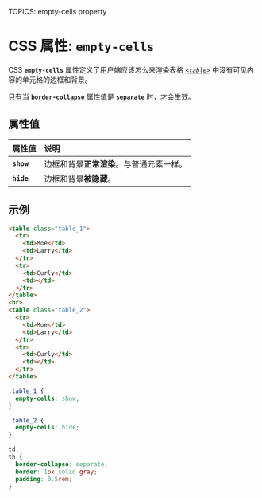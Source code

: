 TOPICS: empty-cells property

# CSS 属性: `empty-cells`

CSS **`empty-cells`** 属性定义了用户端应该怎么来渲染表格 [*`<table>`*](/zh-hans/webfrontend/<table>) 中没有可见内容的单元格的边框和背景。

只有当 [**`border-collapse`**](/zh-hans/webfrontend/border-collapse_property) 属性值是 **`separate`** 时，才会生效。

## 属性值

| 属性值 | 说明 |
| :--- | :--- |
| **`show`** | 边框和背景**正常渲染**。与普通元素一样。|
| **`hide`** | 边框和背景**被隐藏**。|

## 示例

```html
<table class="table_1">
  <tr>
    <td>Moe</td>
    <td>Larry</td>
  </tr>
  <tr>
    <td>Curly</td>
    <td></td>
  </tr>
</table>
<br>
<table class="table_2">
  <tr>
    <td>Moe</td>
    <td>Larry</td>
  </tr>
  <tr>
    <td>Curly</td>
    <td></td>
  </tr>
</table>
```

```css
.table_1 {
  empty-cells: show;
}

.table_2 {
  empty-cells: hide;
}

td,
th {
  border-collapse: separate;
  border: 1px solid gray;
  padding: 0.5rem;
}
```
